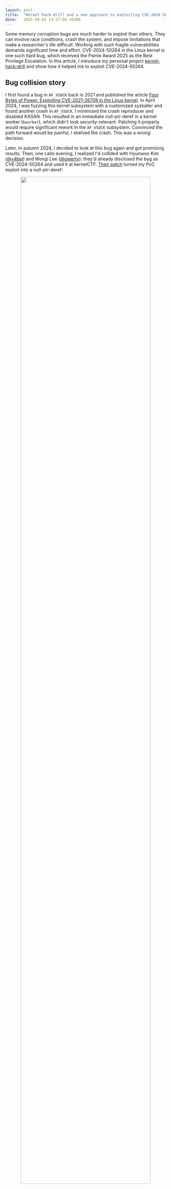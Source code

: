 ```yaml
---
layout: post
title:  "Kernel-hack-drill and a new approach to exploiting CVE-2024-50264 in the Linux kernel"
date:   2025-09-02 13:37:00 +0300
---
```


Some memory corruption bugs are much harder to exploit than others. They can involve race conditions, crash the system, and impose limitations that make a researcher's life difficult. Working with such fragile vulnerabilities demands significant time and effort. CVE-2024-50264 in the Linux kernel is one such hard bug, which received the Pwnie Award 2025 as the Best Privilege Escalation. In this article, I introduce my personal project [kernel-hack-drill](https://github.com/a13xp0p0v/kernel-hack-drill) and show how it helped me to exploit CVE-2024-50264.

## Bug collision story

I first found a bug in `AF_VSOCK` back in 2021 and published the article [Four Bytes of Power: Exploiting CVE-2021-26708 in the Linux kernel](https://a13xp0p0v.github.io/2021/02/09/CVE-2021-26708.html). In April 2024, I was fuzzing this kernel subsystem with a customized syzkaller and found another crash in `AF_VSOCK`. I minimized the crash reproducer and disabled KASAN. This resulted in an immediate null-ptr-deref in a kernel worker (`kworker`), which didn't look security-relevant. Patching it properly would require significant rework in the `AF_VSOCK` subsystem. Convinced the path forward would be painful, I shelved the crash. This was a wrong decision.

Later, in autumn 2024, I decided to look at this bug again and got promising results. Then, one calm evening, I realized I'd collided with Hyunwoo Kim ([@v4bel](https://x.com/v4bel)) and Wongi Lee ([@qwerty](https://x.com/_qwerty_po)): they'd already disclosed the bug as CVE-2024-50264 and used it at kernelCTF. [Their patch](https://git.kernel.org/pub/scm/linux/kernel/git/torvalds/linux.git/commit/net/vmw_vsock?id=6ca575374dd9a507cdd16dfa0e78c2e9e20bd05f) turned my PoC exploit into a null-ptr-deref:

<center><img src="/img/vsock_patch.png" width="90%"></center><br>

Anyone who has dealt with a bug collision can imagine what I felt. I was wondering whether to keep digging into this vulnerability or just give it up.

<center><img src="/img/Vityaz.jpg" width="80%"><br>Viktor Vasnetsov: Vityaz at the Crossroads (1882)</center><br>

The [exploit strategy](https://github.com/google/security-research/pull/145/files) by @v4bel and @qwerty looked very complicated. I had other ideas, so I decided to continue my research. I chose Ubuntu Server 24.04 with a fresh OEM/HWE kernel (v6.11) as the target for my PoC exploit.

## CVE-2024-50264 analysis

The vulnerability [CVE-2024-50264](https://nvd.nist.gov/vuln/detail/CVE-2024-50264) was introduced in August 2016 by commit [06a8fc78367d](https://git.kernel.org/pub/scm/linux/kernel/git/torvalds/linux.git/commit/net/vmw_vsock?id=06a8fc78367d070720af960dcecec917d3ae5f3b) in Linux v4.8. It is a race condition in `AF_VSOCK` sockets that happens between the `connect()` system call and a POSIX signal, resulting in a use-after-free (UAF). An unprivileged user can trigger this bug without user namespaces, which makes it more dangerous.

The kernel uses a freed `virtio_vsock_sock` object. Its size is 80 bytes, which is suitable for the `kmalloc-96` slab cache. The memory corruption is a UAF write executed by a kernel worker.

However, this vulnerability also brings a bunch of nasty limitations for exploitation. I can say that **it's the worst bug to exploit I've ever seen**. The Pwnie Award is well-deserved. I'll outline those constraints shortly.

## Reproducing the bug using an "immortal signal"

First, an attacker should create a listening virtual socket (server vsock):
```c
int ret = -1;
int vsock1 = 0;

vsock1 = socket(AF_VSOCK, SOCK_STREAM, 0);
if (vsock1 < 0)
	err_exit("[-] creating vsock");

ret = bind(vsock1, (struct sockaddr *)&addr, sizeof(struct sockaddr_vm));
if (ret != 0)
	err_exit("[-] binding vsock");

ret = listen(vsock1, 0); /* backlog = 0 */
if (ret != 0)
	err_exit("[-] listening vsock");
```

Then the attacker should try to open a connection from a client vsock:
```c
#define UAF_PORT 0x2712

int vsock2 = 0;
struct sockaddr_vm addr = {
	.svm_family = AF_VSOCK,
	.svm_port = UAF_PORT,
	.svm_cid = VMADDR_CID_LOCAL
};

vsock2 = socket(AF_VSOCK, SOCK_STREAM, 0);
if (vsock2 < 0)
	err_exit("[-] creating vsock");

ret = connect(vsock2, (struct sockaddr *)&addr, sizeof(struct sockaddr_vm));
```

To trigger the bug, the attacker should interrupt this `connect()` system call with a POSIX signal. @v4bel & @qwerty used `SIGKILL`, but that kills the exploit process. My fuzzer stumbled on a cleaner trick that surprised me:

```c
struct sigevent sev = {};
timer_t race_timer = 0;

sev.sigev_notify = SIGEV_SIGNAL;
sev.sigev_signo = 33;
ret = timer_create(CLOCK_MONOTONIC, &sev, &race_timer);
```

My fuzzer discovered that a timer can fire signal 33 and interrupt `connect()`. Signal 33 is special. The Native POSIX Threads Library (NPTL) keeps it for internal work and the operating system quietly shields applications from it. As `man 7 nptl` explains:

>NPTL makes internal use of the first two real-time signals (signal numbers 32 and 33).
One of these signals is used to support thread cancellation and POSIX timers (see `timer_create(2)`);
the other is used as part of a mechanism that ensures all threads in a process always have
the same UIDs and GIDs, as required by POSIX. These signals cannot be used in applications.

True, these signals cannot be used in applications, but they are perfect for my exploit 😉

<center><img src="/img/secret.jpeg" width="50%"></center><br>

I use `timer_settime()` for `race_timer`, which lets me choose the exact moment signal 33 interrupts `connect()`. Moreover, the signal is invisible to the exploit process and doesn't kill it.

## About memory corruption

The race condition succeeds when a signal interrupts the `connect()` system call while the vulnerable socket is in the `TCP_ESTABLISHED` state. The socket then [drops into](https://elixir.bootlin.com/linux/v6.11.7/source/net/vmw_vsock/af_vsock.c#L1475) the `TCP_CLOSING` state:

```c
if (signal_pending(current)) {
	err = sock_intr_errno(timeout);
	sk->sk_state = sk->sk_state == TCP_ESTABLISHED ? TCP_CLOSING : TCP_CLOSE;
	sock->state = SS_UNCONNECTED;
	vsock_transport_cancel_pkt(vsk);
	vsock_remove_connected(vsk);
	goto out_wait;
}
```

The second attempt to connect the vulnerable vsock to the server vsock using a different `svm_cid` (`VMADDR_CID_HYPERVISOR`) provokes memory corruption.

```c
struct sockaddr_vm addr = {
	.svm_family = AF_VSOCK,
	.svm_port = UAF_PORT,
	.svm_cid = VMADDR_CID_HYPERVISOR
};

/* this connect will schedule the kernel worker performing UAF */
ret = connect(vsock2, (struct sockaddr *)&addr, sizeof(struct sockaddr_vm));
```

Under the hood, the `connect()` system call [executes](https://elixir.bootlin.com/linux/v6.11.7/source/net/vmw_vsock/af_vsock.c#L439) `vsock_assign_transport()`. This function switches the virtual socket to the new `svm_cid` transport and frees the resources tied to the previous vsock transport:
```c
if (vsk->transport) {
	if (vsk->transport == new_transport)
		return 0;

	/* transport->release() must be called with sock lock acquired.
	 * This path can only be taken during vsock_connect(), where we
	 * have already held the sock lock. In the other cases, this
	 * function is called on a new socket which is not assigned to
	 * any transport.
	 */
	vsk->transport->release(vsk);
	vsock_deassign_transport(vsk);
}
```

This procedure [closes](https://elixir.bootlin.com/linux/v6.11.7/source/net/vmw_vsock/virtio_transport_common.c#L1214) the old vsock transport in `virtio_transport_close()` and [frees](https://elixir.bootlin.com/linux/v6.11.7/source/net/vmw_vsock/virtio_transport_common.c#L1085) the `virtio_vsock_sock` object in `virtio_transport_destruct()`. However, due to the erroneous `TCP_CLOSING` state of the socket, `virtio_transport_close()` initiates further communication. To handle that activity, the kernel schedules a `kworker` that eventually calls `virtio_transport_space_update()`, which [operates](https://elixir.bootlin.com/linux/v6.11.7/source/net/vmw_vsock/virtio_transport_common.c#L1434) on the freed structure:

```c
static bool virtio_transport_space_update(struct sock *sk, struct sk_buff *skb)
{
	struct virtio_vsock_hdr *hdr = virtio_vsock_hdr(skb);
	struct vsock_sock *vsk = vsock_sk(sk);
	struct virtio_vsock_sock *vvs = vsk->trans; /* ptr to freed object */
	bool space_available;

	if (!vvs)
		return true;

	spin_lock_bh(&vvs->tx_lock); /* proceed if 4 bytes are zero (UAF write non-zero to lock) */
	vvs->peer_buf_alloc = le32_to_cpu(hdr->buf_alloc); /* UAF write 4 bytes */
	vvs->peer_fwd_cnt = le32_to_cpu(hdr->fwd_cnt); /* UAF write 4 bytes */
	space_available = virtio_transport_has_space(vsk); /* UAF read, not interesting */
	spin_unlock_bh(&vvs->tx_lock); /* UAF write, restore 4 zero bytes */
	return space_available;
}
```

The following diagram shows the layout of the UAF in the vulnerable object:

<center><img src="/img/uaf_write.png"></center><br>

Here in yellow I show the `tx_lock` field that must be zero. Otherwise, the kernel hangs while trying to acquire the spinlock. In red I show the `peer_buf_alloc` and `peer_fwd_cnt` fields that are overwritten after the object is freed. There is no pointer dereference in the freed object.

The value written to `virtio_vsock_sock.peer_buf_alloc` can be controlled from the userspace:

```c
/* Increase the range for the value that we want to write during UAF: */
uaf_val_limit = 0x1lu; /* can't be zero */
setsockopt(vsock1, PF_VSOCK, SO_VM_SOCKETS_BUFFER_MIN_SIZE,
           &uaf_val_limit, sizeof(uaf_val_limit));
uaf_val_limit = 0xfffffffflu;
setsockopt(vsock1, PF_VSOCK, SO_VM_SOCKETS_BUFFER_MAX_SIZE,
           &uaf_val_limit, sizeof(uaf_val_limit));

/* Set the 4-byte value that we want to write during UAF: */
setsockopt(vsock1, PF_VSOCK, SO_VM_SOCKETS_BUFFER_SIZE,
           &uaf_val, sizeof(uaf_val));
```

The field `virtio_vsock_sock.peer_fwd_cnt` tracks how many bytes have been pushed through vsock using `sendmsg()`/`recvmsg()`. It is zero by default (four zero bytes).

## Not so fast. CVE-2024-50264 has limitations

As I mentioned earlier, this vulnerability has a lot of nasty limitations for the exploitation:

1. The vulnerable `virtio_vsock_sock` client object is allocated together with the server object from the same slab cache. That disturbs cross-cache attacks.
2. Reproducing this race condition is very unstable.
3. The UAF write occurs in a kworker a few microseconds after `kfree()`, too quickly for typical cross-cache attacks.
4. A null-ptr-deref in the kworker follows the UAF write. That's why I shelved the bug at first.
5. Even if that kernel oops is avoided, another null-ptr-deref occurs in the kworker after `VSOCK_CLOSE_TIMEOUT` (eight seconds).
6. The kworker hangs in `spin_lock_bh()` if `virtio_vsock_sock.tx_lock` is not zero, as noted above.

I uncovered each obstacle one by one while developing the PoC exploit for CVE-2024-50264. It remains the worst bug to exploit I've ever seen. I guess that's why it received the Pwnie Award 2025 as the Best Privilege Escalation.

<center><img src="/img/mario.jpg" width="80%"></center><br>

## First thoughts on exploit strategy

The exploit strategy by @v4bel and @qwerty was complex:

1. A large-scale BPF JIT spraying that filled a significant portion of physical memory
2. The [SLUBStick technique](https://github.com/IAIK/SLUBStick) from Graz University of Technology, which allowed to:
  - Determine the number of objects in the active slab using a timing side channel
  - Then, place the client and server `virtio_vsock_sock` objects in different slabs, landing one at the end of its slab and the other at the start of the next slab
3. The [Dirty Pagetable](https://web.archive.org/web/20250226150503/https://yanglingxi1993.github.io/dirty_pagetable/dirty_pagetable.html) technique, which allowed to use the UAF object for overwriting a page table entry (PTE)
4. Modifying a PTE to make it possibly point to a BPF JIT region
5. Inserting a privilege-escalation payload into the BPF code
6. Communicating via a socket to execute the privilege-escalation payload.

<center><img src="/img/grumpy12.jpeg" width="80%"></center><br>

I felt I could make the PoC exploit for CVE-2024-50264 much simpler. My first thought was to steer the UAF write into some victim object and build a useful exploit primitive around it.

I decided not to search victim objects inside the `kmalloc-96` slab cache. Ubuntu Server 24.04 ships with `kconfig` options that neutralize naive heap spraying for UAF exploitation:
- `CONFIG_SLAB_BUCKETS=y`, which creates a set of separate slab caches for allocations with user-controlled data
- `CONFIG_RANDOM_KMALLOC_CACHES=y`. Here's a quote from the kernel documentation about it:
  > It is a hardening feature that creates multiple copies of slab caches for normal kmalloc allocation and makes kmalloc randomly pick one based on code address, which makes the attackers more difficult to spray vulnerable memory objects on the heap for the purpose of exploiting memory vulnerabilities.

That's why I decided to perform the cross-cache attack anyway.

The first victim object I decided to try was `struct cred`. Its size is 184 bytes, and the slab allocator puts these objects in chunks of size 192 bytes. That would allow only two possible offsets of the UAF in the victim `cred`, because chunks for the vulnerable `virtio_vsock_sock` have size 96 bytes (half of 192). The diagram below shows how two vulnerable `virtio_vsock_sock` objects overlap the `cred` object. The memory corruption may happen on one of the `virtio_vsock_sock` objects.

<center><img src="/img/uaf_write_cred2.png" width="80%"></center><br>

Unfortunately, `struct cred` reallocated at the place of the freed `virtio_vsock_sock` objects doesn't provide anything useful for the attacker:
- If the UAF happened on the first `virtio_vsock_sock`, the kernel would hang in `spin_lock_bh()`, because `cred` has a non-null `uid` value at the place of `virtio_vsock_sock.tx_lock`.
- If the UAF happened on the second `virtio_vsock_sock`, writing controlled data to `virtio_vsock_sock.peer_buf_alloc` would corrupt the `cred.request_key_auth` pointer. I had no idea how to use it without a prior infoleak.

The `cred` object didn't work for me, so I started to search for the next candidate. My next victim object for the memory corruption was `msg_msg`. I like this object: I first used it for heap spraying in 2021 (you can find the details in the article ["Four Bytes of Power: Exploiting CVE-2021-26708 in the Linux kernel"](https://a13xp0p0v.github.io/2021/02/09/CVE-2021-26708.html)).

It was a novel approach back then. This time, I set out to create something new again.

I chose a 96-byte `msg_msg` because the slab allocator would use chunks of the same size for this `msg_msg` and `virtio_vsock_sock`. That would allow the UAF write to land at a fixed offset in the victim `msg_msg` object. The following diagram shows what happens with the `msg_msg` object allocated at the place of the freed `virtio_vsock_sock`:

<center><img src="/img/uaf_write_msg_msg.png" width="90%"></center><br>

The `msg_msg.m_list.prev` is the kernelspace pointer to the previous object in the linked list. This pointer is zero when `msg_msg` is created (see `CONFIG_INIT_ON_ALLOC_DEFAULT_ON`) and then it is initialized with a non-null value when `msg_msg` [is inserted](https://elixir.bootlin.com/linux/v6.15.5/source/ipc/msg.c#L941) into the message queue. Unfortunately, this non-null pointer is interpreted as `virtio_vsock_sock.tx_lock`. That makes the `virtio_transport_space_update()` function hang while executing `spin_lock_bh()`.

To bypass this restriction, I needed the kernel to initialize `msg_msg.m_list.prev` after the UAF write. I looked for a way to postpone placing `msg_msg` in the message queue and eventually found the solution.

## msg_msg spraying that allows m_list field corruption (novel technique)

1. I filled the message queue almost completely before sending the target `msg_msg`.
  - The message queue size is `MSGMNB=16384` bytes.
  - I sent 2 clogging messages of 8191 bytes each without calling the `msgrcv()` syscall.
  - Only 2 bytes were left in the queue.
  - I used `mtype = 1` for these messages.

2. Then I performed spraying by calling `msgsnd()` for the target `msg_msg` objects.
  - I called the `msgsnd()` syscall in separate pthreads and used `mtype = 2` for these messages to distinguish them from the clogging messages.
  - The kernel allocates target `msg_msg` and then blocks `msgsnd()` in `ipc/msg.c` while it [waits for space](https://elixir.bootlin.com/linux/v6.15.5/source/ipc/msg.c#L900) in the message queue:

    ```c
    	if (msg_fits_inqueue(msq, msgsz))
    		break;
    
    	/* queue full, wait: */
    	if (msgflg & IPC_NOWAIT) {
    		err = -EAGAIN;
    		goto out_unlock0;
    	}
    
    	/* enqueue the sender and prepare to block */
    	ss_add(msq, &s, msgsz);
    
    	if (!ipc_rcu_getref(&msq->q_perm)) {
    		err = -EIDRM;
    		goto out_unlock0;
    	}
    
    	ipc_unlock_object(&msq->q_perm);
    	rcu_read_unlock();
    	schedule();
    ```

    <center><img src="/img/train_msg_msg.jpg" width="80%"></center><br>

3. While the `msgsnd()` syscalls were waiting for space in the message queue, I performed the UAF write corrupting the `m_list`, `m_type`, and `m_ts` fields of one of the target `msg_msg` objects.

4. After the UAF write, I called `msgrcv()` for type 1 clogging messages.

5. Then the blocked `msgsnd()` syscall woke up to add the sprayed `msg_msg` to the queue and [the kernel fixed](https://elixir.bootlin.com/linux/v6.15.5/source/ipc/msg.c#L941) the corrupted `m_list` field:
 ```c
 	if (!pipelined_send(msq, msg, &wake_q)) {
 		/* no one is waiting for this message, enqueue it */
 		list_add_tail(&msg->m_list, &msq->q_messages);
 		msq->q_cbytes += msgsz;
 		msq->q_qnum++;
 		percpu_counter_add_local(&ns->percpu_msg_bytes, msgsz);
 		percpu_counter_add_local(&ns->percpu_msg_hdrs, 1);
 	}
 ```

Cool! This technique is also useful for blind overwriting of `msg_msg` using the out-of-bounds write. No kernel infoleak is needed. The kernel restores the corrupted `m_list` pointers. In my particular case, this approach allowed me to avoid `virtio_transport_space_update()` hanging in `spin_lock_bh()`:

<center><img src="/img/uaf_write_msg_msg2.png" width="90%"></center><br>

To implement the UAF write into an `msg_msg` object, I needed to perform cross-cache attack turning `virtio_vsock_sock` into `msg_msg`. On Ubuntu Server 24.04, the `virtio_vsock_sock` objects live in one of 16 `kmalloc-rnd-?-96` slab caches enabled by `CONFIG_RANDOM_KMALLOC_CACHES`. The `msg_msg` objects live in a dedicated `msg_msg-96` slab cache enabled by `CONFIG_SLAB_BUCKETS`.

To implement the cross-cache attack, I needed to learn how these attacks work on the latest Ubuntu kernel, but testing exploit primitives together with this crazy race condition was really painful. Then, I got an idea:

> If an unstable race condition creates problems, let's use a testing ground for developing the exploit primitives!

## Kernel Hack Drill

Back in 2017, I created a pet project for my students called [kernel-hack-drill](https://github.com/a13xp0p0v/kernel-hack-drill). It provides a testing environment for learning and experimenting with Linux kernel exploits. I remembered it and decided to use `kernel-hack-drill` to develop the exploit primitives for CVE-2024-50264.

`kernel-hack-drill` is an open-source project published under the `GPL-3.0` license. It contains the following parts:
- `drill_mod.c` is a small Linux kernel module that provides the `/proc/drill_act` file as a simple interface to userspace. This module contains vulnerabilities that you can control and experiment with.
- `drill.h` is a header file describing the `drill_mod.ko` interface:
  ```c
  enum drill_act_t {
  	DRILL_ACT_NONE = 0,
  	DRILL_ACT_ALLOC = 1,
  	DRILL_ACT_CALLBACK = 2,
  	DRILL_ACT_SAVE_VAL = 3,
  	DRILL_ACT_FREE = 4,
  	DRILL_ACT_RESET = 5
  };
  
  #define DRILL_ITEM_SIZE 95
  
  struct drill_item_t {
  	unsigned long foobar;
  	void (*callback)(void);
  	char data[]; /* C99 flexible array */
  };
  
  #define DRILL_N 10240
  ```
- `drill_test.c` is a userspace test for `drill_mod.ko` that provides the examples of using `/proc/drill_act`. This test doesn't provoke memory corruptions in `drill_mod.ko` and it passes if `CONFIG_KASAN=y`.
- `README.md` includes a detailed step-by-step setup guide on how to use `kernel-hack-drill` (kudos to the contributors!).

Fun fact: when I chose the name `kernel-hack-drill` for this project, I used the word `drill` to mean `training` or `workout` for Linux kernel security. My friends and students read it differently. They thought I meant something like this:

<center><img src="/img/drill_tux.jpg" width="60%"></center><br>

The `kernel-hack-drill` project is a bit similar to [KRWX](https://github.com/hacktivesec/KRWX), but much simpler. Moreover, it ships with ready-made PoC exploits:
- `drill_uaf_callback.c`: a UAF exploit that invokes a callback inside a freed `drill_item_t` structure. It hijacks control flow and gains LPE.
- `drill_uaf_w_msg_msg.c`: a UAF exploit that writes into a freed `drill_item_t`. It uses a cross-cache attack and overwrites `msg_msg.m_ts` enabling out-of-bounds reading of the kernel memory. I wrote this PoC while working on the bug described in this article.
- `drill_uaf_w_pipe_buffer.c`: a UAF exploit that writes into a freed `drill_item_t`. It performs a cross-cache attack and overwrites `pipe_buffer.flags` to implement the Dirty Pipe technique and gain LPE. This PoC exploit was also developed during my experiments with CVE-2024-50264.

Recent contributions added new variants (kudos to the contributors!):
- `drill_uaf_callback_rop_smep.c`: an improved version of `drill_uaf_callback.c` that adds a ROP chain to bypass SMEP on `x86_64`.
- `drill_uaf_w_pte.c`: a UAF exploit that writes to a freed `drill_item_t`. It performs a cross-allocator attack and overwrites a page table entry (PTE) to implement the Dirty Pagetable technique and gain LPE on `x86_64`.
- `drill_uaf_w_pud.c`: an improved version of `drill_uaf_w_pte.c` that overwrites an entry in Page Directory Pointer Table (PDPT), which is called Page Upper Directory (PUD) in the Linux kernel. That allows to implement the Dirty Pagetable attack via huge pages.

When I revisited `kernel-hack-drill` during my CVE-2024-50264 work, this spare-time project hadn't seen an update in years. But now `kernel-hack-drill` offers a solid set of resources that Linux kernel security researchers can explore.

## Experimenting with cross-cache attack using kernel-hack-drill

My first step was to learn how cross-cache attacks behave on the latest Ubuntu kernel with slab allocator hardening turned on.

I implemented a standard cross-cache attack in `drill_uaf_w_msg_msg.c`. You can see [the full code in the repository](https://github.com/a13xp0p0v/kernel-hack-drill/blob/e3a105cde99912c89c2c1470a29101eb0d9c2d56/drill_uaf_w_msg_msg.c), so I'll sketch the flow here. For background, I highly recommend [Andrey Konovalov](https://xairy.io/about)'s talk [SLUB Internals for Exploit Developers](https://www.youtube.com/watch?v=2hYzxsWeNcE).

To plan the attack, I pulled the needed info from `/sys/kernel/slab`. The slab caches that hold `virtio_vsock_sock` (80 bytes) or `drill_item_t` (95 bytes) each keep 120 slabs in per-CPU partial lists (`cpu_partial=120`) and 42 objects in each slab (`objs_per_slab=42`).

The cross-cache attack algorithm:
1. Allocate `objs_per_slab` objects to create a fresh active slab. Active slab is the slab that will be used by the kernel for the next allocation.
2. Allocate `objs_per_slab * cpu_partial` objects. This creates the `cpu_partial` number of full slabs that will later populate the partial list at step 6.
3. Create a slab that contains the UAF object. Allocate `objs_per_slab` objects and keep a dangling reference to the vulnerable object in that slab.
4. Create a new active slab again: allocate `objs_per_slab` objects. This step is **very important** for keeping the cross-cache attack stable. Otherwise, the slab with the vulnerable object remains active and cannot be reclaimed by the page allocator.
5. Completely free the slab that holds the UAF object. To do that, free `(objs_per_slab * 2 - 1)` of the objects allocated just before the last one. The active slab now contains only the last object, and the slab with the UAF object becomes free and moves to the partial list.
6. Fill up the partial list: free one of each `objs_per_slab` objects in the reserved slabs from step 2. That makes the slab allocator clean up the partial list and move the free slab containing the UAF object to the page allocator.
7. Reclaim the page that contained the UAF object for another slab cache: spray the target `msg_msg` objects. As a result, one `msg_msg` is allocated where the vulnerable object (`drill_item_t` in my case) used to be.
8. Exploit the UAF! Overwrite `msg_msg.m_ts` to read kernel memory out of bounds.

I've seen plenty of publications that cover cross-cache attack, but none of them explain how to debug it. I'll fill that gap.

Let's examine the [attack](https://github.com/a13xp0p0v/kernel-hack-drill/blob/e3a105cde99912c89c2c1470a29101eb0d9c2d56/drill_uaf_w_msg_msg.c) in `drill_uaf_w_msg_msg.c`. To watch it in action and debug it, make the following tweaks in your kernel sources:
```diff
diff --git a/mm/slub.c b/mm/slub.c
index be8b09e09d30..e45f055276d1 100644
--- a/mm/slub.c
+++ b/mm/slub.c
@@ -3180,6 +3180,7 @@ static void __put_partials(struct kmem_cache *s, struct slab *partial_slab)
        while (slab_to_discard) {
                slab = slab_to_discard;
                slab_to_discard = slab_to_discard->next;
+               printk("__put_partials: cache 0x%lx slab 0x%lx\n", (unsigned long)s, (unsigned long)slab);
 
                stat(s, DEACTIVATE_EMPTY);
                discard_slab(s, slab);

diff --git a/ipc/msgutil.c b/ipc/msgutil.c
index c7be0c792647..21af92f531d6 100644
--- a/ipc/msgutil.c
+++ b/ipc/msgutil.c
@@ -64,6 +64,7 @@ static struct msg_msg *alloc_msg(size_t len)
        msg = kmem_buckets_alloc(msg_buckets, sizeof(*msg) + alen, GFP_KERNEL);
        if (msg == NULL)
                return NULL;
+       printk("msg_msg 0x%lx\n", (unsigned long)msg);
 
        msg->next = NULL;
        msg->security = NULL;
```

In `__put_partials()` I print the address of the slab that returns to the page allocator when `discard_slab()` runs. In `alloc_msg()` I print the kernel address of each newly allocated `msg_msg` object.

When the cross-cache attack succeeds, the slab that held `drill_item_t` objects is handed back to the page allocator and then reused for `msg_msg` objects. Running the PoC exploit `drill_uaf_w_msg_msg` makes this visible, as we observe:
- In the kernel log:
  ```
  [   32.719582] drill: kmalloc'ed item 5123 (0xffff88800c960660, size 95)
  ```
- Then in stdout:
  ```
  [+] done, current_n: 5124 (next for allocating)
  [!] obtain dangling reference from use-after-free bug
  [+] done, uaf_n: 5123
  ```
- Then in GDB (using with [bata24/gef](https://github.com/bata24/gef)):
  ```
  gef> slab-contains 0xffff88800c960660
  [+] Wait for memory scan
  slab: 0xffffea0000325800
  kmem_cache: 0xffff888003c45300
  base: 0xffff88800c960000
  name: kmalloc-rnd-05-96  size: 0x60  num_pages: 0x1
  ```
- Finally, in the kernel log:
  ```
  [   36.778165] drill: free item 5123 (0xffff88800c960660)
  ...
  [   36.807956] __put_partials: cache 0xffff888003c45300 slab 0xffffea0000325800
  ...
  [   36.892053] msg_msg 0xffff88800c960660
  ```

We see the `drill_item_t` object `0xffff88800c960660` in slab `0xffffea0000325800` reallocated as `msg_msg`, which confirms that the cross-cache attack worked.

After experimenting with `kernel-hack-drill` on Ubuntu Server 24.04, I found that `CONFIG_RANDOM_KMALLOC_CACHES` and `CONFIG_SLAB_BUCKETS` block naive UAF exploitation, yet they also make my cross-cache attacks completely stable. So, in my humble opinion:

<center><img src="/img/slab_hardening.jpg" width="60%"></center><br>

It seems that, without a mitigation such as [SLAB_VIRTUAL](https://lore.kernel.org/all/20230915105933.495735-15-matteorizzo@google.com/), the Linux kernel remains wide-open to cross-cache attacks.

## Adapting the cross-cache attack to CVE-2024-50264

As noted in the limitations, the vulnerable `virtio_vsock_sock` client object is allocated together with the server object (**Limitation #1**). That hurts the exploit for two reasons:
- On one hand, leaving the server vsock open stops the slab that holds the UAF object from being freed, which kills the cross-cache attack.
- On the other hand, closing the server vsock disturbs the UAF itself.

How to deal with it? @v4bel and @qwerty used the [SLUBStick](https://github.com/IAIK/SLUBStick) timing side channel to spot when the allocator switched to a new active slab. I went another way:
> What if I hit the `connect()` syscall with a signal **almost immediately**?

In short, I used **one more race condition** to exploit the main race condition -- and it worked:
- I sent the "immortal" signal 33 to the vulnerable `connect()` syscall after a 10000 ns timeout, far earlier than the delay needed to trigger the UAF.
- Then I verified the early race condition:
  1. The `connect()` syscall must return "Interrupted system call"
  2. Another testing client vsock should still connect to the server vsock without trouble

I discovered that when both checks passed, only a single vulnerable `virtio_vsock_sock` for the client vsock was created. The interrupting signal arrived before the kernel could create the second `virtio_vsock_sock` for the server vsock. This bypassed **Limitation #1** (paired-object creation). After that, I sent signal 33 again -- this time after the normal timeout -- to interrupt the vulnerable `connect()` a second time and provoke the UAF. The cross-cache attack against `virtio_vsock_sock` was unlocked!

Looping this early race and checking its result was quick. Once the early race succeeded, the main race that triggers the UAF became more stable; I could now hit the UAF about once per second instead of once every several minutes, solving the instability noted in **Limitation #2**. My race condition "speedrun" also eased **Limitation #5**: I managed roughly five UAF writes before the kworker hit a null-ptr-deref at `VSOCK_CLOSE_TIMEOUT` (8 seconds).

To address **Limitation #4** (the immediate null-ptr-deref in the kworker after UAF), I tried one more race condition, similarly to @v4bel and @qwerty. Right after the UAF-triggering `connect()`, I called `listen()` on the vulnerable vsock. If `listen()` ran before the kworker, it changed the vsock state to `TCP_LISTEN`, preventing the crash. Unfortunately, this step remains the most unstable part of the whole exploit; the rest is far more stable.

At that point my list of CVE-2024-50264 limitations looked like this:
1. ~~The vulnerable `virtio_vsock_sock` client object is allocated together with the server object from the same slab cache. That disturbs cross-cache attacks.~~
2. ~~Reproducing this race condition is very unstable.~~
3. __The UAF write occurs in a kworker a few microseconds after `kfree()`, too quickly for typical cross-cache attacks.__
4. ~~A null-ptr-deref in the kworker follows the UAF write. That's why I shelved the bug at first.~~
5. ~~Even if that kernel oops is avoided, another null-ptr-deref occurs in the kworker after `VSOCK_CLOSE_TIMEOUT` (eight seconds).~~
6. __The kworker hangs in `spin_lock_bh()` if `virtio_vsock_sock.tx_lock` is not zero.__

With the early-signal trick in place, only two limitations were still blocking my exploit.

## Oh so slow! The cross-cache attack shows up late to the party

As noted in **Limitation #3**, the UAF write in the kworker fires only a few μs after `kfree()` for the `virtio_vsock_sock`. A cross-cache attack needs much more time, so the UAF write lands on the original `virtio_vsock_sock` and never reaches the `msg_msg`.

<center><img src="/img/uaf_and_cross_cache.jpeg" width="50%"></center><br>

I didn't know how to make cross-cache procedure faster, but I knew how to slow down the attacked kernel code instead. That approach is described in Jann Horn's article [Racing against the clock](https://googleprojectzero.blogspot.com/2022/03/racing-against-clock-hitting-tiny.html). It allowed to make my kworker slower than a sluggish cross-cache attack.

The main idea is to hammer the kworker with a `timerfd` watched by a huge pile of `epoll` instances. Here is the short recipe (see [Jann's article](https://googleprojectzero.blogspot.com/2022/03/racing-against-clock-hitting-tiny.html) for full detail):
1. Call `timerfd_create(CLOCK_MONOTONIC, 0)`.
2. Create 8 forks.
3. In each fork, call `dup()` for the `timerfd` 100 times.
4. In each fork, call `epoll_create()` 500 times.
5. For every `epoll` instance, use `epoll_ctl()` to add all duplicated file descriptors to the interest list -- each `epoll` instance now monitors all available `timerfd` copies.
6. Finally, arm the `timerfd` so the interrupt hits the kworker at just the right moment:
 ```c
timerfd_settime(timerfd, TFD_TIMER_CANCEL_ON_SET, &retard_tmo, NULL)
 ```

This procedure made my race-condition window around 80 times longer.

I wanted some more time to complete the cross-cache attack with a guarantee, but ran into a limit not mentioned in the original write-up. If you exceed the limit in `/proc/sys/fs/epoll/max_user_watches`, `epoll_ctl()` fails. From `man 7 epoll`:
> This specifies a limit on the total number of file descriptors that a user can register across all epoll instances on the system. The limit is per real user ID. Each registered file descriptor costs roughly 90 bytes on a 32-bit kernel, and roughly 160 bytes on a 64-bit kernel. Currently, the default value for max_user_watches is 1/25 (4%) of the available low memory, divided by the registration cost in bytes.

On Ubuntu Server 24.04 with 2 GiB of RAM, `/proc/sys/fs/epoll/max_user_watches` is 431838, which is not huge. I could afford 8 forks × 500 `epoll` instances × 100 duplicated file descriptors, for a total of 400000 `epoll` watches.

That was just enough to beat **Limitation #3**, and I finally got `msg_msg` data size corruption: the vsock UAF changed `msg_msg.m_ts` from 48 bytes to 8192 (`MSGMAX`). Now I could do out-of-bounds reading of the kernel memory using the `msgrcv()` syscall.

## Sorting the loot

The corrupted `msg_msg` allowed me to read 8 KiB of data from the kernelspace.  I sorted this loot and found a promising infoleak: a kernel address `0xffffffff8233cfa0` [1]. This infoleak was quite stable and worked with high probability, so I decided to investigate it without doing any additional heap feng shui. GDB showed that it was a pointer to the `socket_file_ops()` kernel function. I was excited to discover that this function pointer is part of `struct file`, because the `file` kernel object also contains the `f_cred` pointer [2], which leaked as well.

Here's how I examined the memory leaked by `msg_msg` at `0xffff88800e75d600`:
```
gef> p *((struct file *)(0xffff88800e75d600 + 96*26 + 64))
$61 = {
  f_count = {
    counter = 0x0
  },
  f_lock = {
    {
      rlock = {
        raw_lock = {
          {
            val = {
              counter = 0x0
            },
            {
              locked = 0x0,
              pending = 0x0
            },
            {
              locked_pending = 0x0,
              tail = 0x0
            }
          }
        }
      }
    }
  },
  f_mode = 0x82e0003,
  f_op = 0xffffffff8233cfa0 <socket_file_ops>,    [1]
  f_mapping = 0xffff88800ee66f60,
  private_data = 0xffff88800ee66d80,
  f_inode = 0xffff88800ee66e00,
  f_flags = 0x2,
  f_iocb_flags = 0x0,
  f_cred = 0xffff888003b7ad00,                    [2]
  f_path = {
    mnt = 0xffff8880039cec20,
    dentry = 0xffff888005b30b40
  },
  ...
```

As a result, my PoC exploit obtained a pointer to `struct cred`, the structure that stores the current process credentials. The last piece needed for privilege escalation was arbitrary address writing. With that, I could overwrite the exploit process credentials and become root. That would be a data-only attack with no control-flow hijack.

## In search of arbitrary address writing primitive

The most interesting and difficult part of the research began here. I was searching for a target kernel object for my UAF write, which could provide an arbitrary address writing exploit primitive. The search was exhausting. I've done the following:
- Looked through dozens of kernel objects,
- Read many kernel exploit write-ups,
- Tried [Kernel Exploitation Dashboard](https://kernelctf-dash.storage.googleapis.com/processed/v6.1.111/index.html#!heap/*/msg_msg/64..128) by Eduardo Vela and the KernelCTF team.

One idea was to combine my limited UAF write with the Dirty Page Table attack ([well described](https://web.archive.org/web/20250226150503/https://yanglingxi1993.github.io/dirty_pagetable/dirty_pagetable.html) by Nicolas Wu). Tweaking page tables can let an attacker read and write data at arbitrary physical address.

I could combine my UAF with a cross-cache attack (or more accurately, cross-allocator attack) to modify page tables. To overwrite kernel text or heap, though, I still needed to know the physical address of the target memory. Two options came to mind:
1. Bruteforcing physical addresses. Not practical here: I could trigger the UAF only about five times before the kworker crashed, nowhere near enough tries.
2. Using the KASLR infoleak from my `msg_msg` out-of-bounds read. I decided to try that.

I ran a quick experiment to see how KASLR behaves on `X86_64` with `CONFIG_RANDOMIZE_BASE` and `CONFIG_RANDOMIZE_MEMORY` enabled. Booting a virtual machine several times, I compared the virtual and physical addresses of kernel `_text`.

VM run #1:
```
gef> ksymaddr-remote
[+] Wait for memory scan
0xffffffff98400000 T _text

gef> v2p 0xffffffff98400000
Virt: 0xffffffff98400000 -> Phys: 0x57400000
```

VM run #2:
```
gef> ksymaddr-remote
[+] Wait for memory scan
0xffffffff81800000 T _text

gef> v2p 0xffffffff81800000
Virt: 0xffffffff81800000 -> Phys: 0x18600000
```

Then I calculated the difference between the virtual and physical addresses:
- VM run #1: `0xffffffff98400000 − 0x57400000 = 0xffffffff41000000`
- VM run #2: `0xffffffff81800000 − 0x18600000 = 0xffffffff69200000`

Because `0xffffffff41000000` is not equal to `0xffffffff69200000`, leaking the virtual KASLR offset doesn't help against physical KASLR.

<center><img src="/img/kaslr.jpg" width="60%"></center><br>

Thereby to perform Dirty Page Table attack, I needed a way to leak a kernel physical address. Ideally I would do this by mixing some page-allocator feng shui with my out-of-bounds read. That felt messy, and I wanted a cleaner solution.

I kept looking for a target kernel object for my UAF write, which could provide an arbitrary address writing and eventually focused on `pipe_buffer`.

When a pipe is created with the `pipe()` system call, the kernel allocates an array of `pipe_buffer` structures. Each `pipe_buffer` item in this array corresponds to a memory page that holds data written to the pipe. The diagram below shows the internals of this object:

<center><img src="/img/pipe_buffer.png" width="50%"></center><br>

This object looked like a good UAF target. I could make a `pipe_buffer` array the same size as `virtio_vsock_sock` by changing the capacity of the pipe: `fcntl(pipe_fd[1], F_SETPIPE_SZ, PAGE_SIZE * 2)`. The kernel changes the array size to `2 * sizeof(struct pipe_buffer) = 80 bytes`, exactly matching the `virtio_vsock_sock` size.

In addition, 4 attacker-controlled bytes from the vsock UAF write at offset 24 can flip `pipe_buffer.flags`, just as in Max Kellermann's original [Dirty Pipe attack](https://dirtypipe.cm4all.com/).

<center><img src="/img/uaf_write_pipe_buffer0.png" width="90%"></center><br>

The original Dirty Pipe attack doesn't even need an infoleak and grants privilege escalation with a one-shot write. Impressed, I decided to experiment with `pipe_buffer` in my `kernel-hack-drill`.

## Experimenting with the Dirty Pipe attack

First, I built a Dirty Pipe prototype in `kernel-hack-drill`; the PoC exploit `drill_uaf_w_pipe_buffer.c` is in the [repository](https://github.com/a13xp0p0v/kernel-hack-drill/blob/e3a105cde99912c89c2c1470a29101eb0d9c2d56/drill_uaf_w_pipe_buffer.c). It:
1. performs a cross-cache attack and reclaims the slab that held `drill_item_t` objects as a slab for `pipe_buffer` objects
2. exploits the UAF write to `drill_item_t`; the attacker-controlled bytes written to `drill_item_t` at offset 24, modify `pipe_buffer.flags`
3. implements the Dirty Pipe attack, achieving LPE in one shot without an infoleak, cool!

To use this technique in my CVE-2024-50264 PoC exploit, I still had to bypass the last remaining **Limitation #6**: the kworker hangs before the UAF write if `virtio_vsock_sock.tx_lock` is non-zero. I managed to solve that by doing `splice()` from a regular file to the pipe, starting at offset zero:
```c
	loff_t file_offset = 0;
	ssize_t bytes = 0;

	/* N.B. splice modifies the file_offset value */
	bytes = splice(temp_file_fd, &file_offset, pipe_fd[1], NULL, 1, 0);
	if (bytes < 0)
		err_exit("[-] splice");
	if (bytes != 1)
		err_exit("[-] splice short");
```

In that case, the `pipe_buffer.offset` field remains zero, so the kworker does not hang while acquiring the spinlock:

<center><img src="/img/uaf_write_pipe_buffer2.png" width="90%"></center><br>

This seemed like a breakthrough -- until I noticed that the UAF write also corrupted the `pipe_buffer.ops` function pointer by four zero bytes of `peer_fwd_cnt`. That unfortunate side effect provoked kernel crashes on every later operation involving `pipe_buffer` ☹️:

<center><img src="/img/uaf_write_pipe_buffer3.png" width="90%"></center><br>

This brought me to the following line of reasoning:
1. Completing the Dirty Pipe attack requires a working `pipe_buffer` with an unchanged `ops` pointer value.
2. Preserving `0xffffffff` in the most significant bytes of the `pipe_buffer.ops` function pointer requires that same value in `peer_fwd_cnt`.
3. Setting `peer_fwd_cnt` in `virtio_vsock_sock` means sending data through the vsock.
4. Sending data through a vsock first needs a successful `connect()`.
5. However, a successful `connect()` on the vulnerable vsock makes the UAF impossible ⛔.

Alas!

## Pipe buffer entertainment

So the original Dirty Pipe technique wouldn't fit my CVE-2024-50264 PoC exploit. But suddenly an idea struck me:
> What if I create a pipe with capacity `PAGE_SIZE * 4` forcing the kernel to allocate four `pipe_buffer` objects in `kmalloc-192`?

In that case, the memory object overlapping looked like this: four `pipe_buffer` objects in one `kmalloc-192` chunk are allocated at the place of two `virtio_vsock_sock` objects in two `kmalloc-96` chunks. The following diagram illustrates the overlap:

<center><img src="/img/uaf_write_pipe_buffer7.png" width="90%"></center><br>

Here, memory corruption can land on either of the two `virtio_vsock_sock` objects. I'll cover these cases one at a time.

To avoid the kernel hang and crash when the UAF hits `virtio_vsock_sock` **#1**, I used two tricks:
1. Performed a `splice()` from a regular file to the pipe with a starting offset of zero. As mentioned earlier, this keeps the `offset` field of the first `pipe_buffer` at zero, so the kworker doesn't hang while acquiring the spinlock.
2. Discarded that first `pipe_buffer` **before triggering the UAF**, leaving its `offset` field untouched:
    ```c
    /* Remove the first pipe_buffer without changing the `pipe_buffer.offset` */
    bytes = splice(pipe_fd[0], NULL, temp_pipe_fd[1], NULL, 1, 0);
    if (bytes < 0)
    	err_exit("[-] splice");
    if (bytes == 0)
    	err_exit("[-] splice short");

    /*
     * Let's read this byte and empty the first pipe_buffer.
     * So if the UAF writing corrupts the first pipe_buffer,
     * that will not crash the kernel. Cool!
     */
    bytes = read(temp_pipe_fd[0], pipe_data_to_read, 1); /* 1 spliced byte */
    if (bytes < 0)
    	err_exit("[-] pipe read 1");
    if (bytes != 1)
    	err_exit("[-] pipe read 1 short");
    ```
  After this sequence of `splice()` and `read()`, the first `pipe_buffer` becomes inactive. Even if the subsequent UAF overwrites its `ops` pointer, later pipe operations won't dereference that corrupted pointer, so no kernel crash occurs.

I wanted to exploit the UAF on `virtio_vsock_sock` **#2** to overwrite the fourth `pipe_buffer`. To prevent the kernel hang when the UAF hits this second `virtio_vsock_sock`, I called the same `splice(temp_file_fd, &file_offset, pipe_fd[1], NULL, 1, 0)` two more times. These syscalls initialized the second and third `pipe_buffer` objects, leaving their `flags` at zero, since this pipe operation doesn't set any `PIPE_BUF_FLAG_*` bits. Therefore, if the UAF occurs on the second `virtio_vsock_sock`, the `spin_lock_bh()` in `virtio_transport_space_update()` will not hang.

These preparations of the pipe opened a door for corrupting the `page` pointer of the fourth `pipe_buffer`:

<center><img src="/img/uaf_write_pipe_buffer6.png" width="90%"></center><br>

`kernel-hack-drill` let me experiment with `pipe_buffer` objects. Without it, crafting this exploit primitive for the tricky CVE-2024-50264 would have been extremely hard.

## AARW and KASLR's last revenge

In a `pipe_buffer`, the `page` pointer holds the address of a `struct page` inside the virtual memory map (`vmemmap`). `vmemmap` is an array of these structures that allows the kernel to address physical memory efficiently. It is [mentioned](https://elixir.bootlin.com/linux/v6.15.5/source/Documentation/arch/x86/x86_64/mm.rst) in `Documentation/arch/x86/x86_64/mm.rst`:
```
____________________________________________________________|___________________________________________________________
                  |            |                  |         |
 ffff800000000000 | -128    TB | ffff87ffffffffff |    8 TB | ... guard hole, also reserved for hypervisor
 ffff880000000000 | -120    TB | ffff887fffffffff |  0.5 TB | LDT remap for PTI
 ffff888000000000 | -119.5  TB | ffffc87fffffffff |   64 TB | direct mapping of all physical memory (page_offset_base)
 ffffc88000000000 |  -55.5  TB | ffffc8ffffffffff |  0.5 TB | ... unused hole
 ffffc90000000000 |  -55    TB | ffffe8ffffffffff |   32 TB | vmalloc/ioremap space (vmalloc_base)
 ffffe90000000000 |  -23    TB | ffffe9ffffffffff |    1 TB | ... unused hole
 ffffea0000000000 |  -22    TB | ffffeaffffffffff |    1 TB | virtual memory map (vmemmap_base)
 ffffeb0000000000 |  -21    TB | ffffebffffffffff |    1 TB | ... unused hole
 ffffec0000000000 |  -20    TB | fffffbffffffffff |   16 TB | KASAN shadow memory
__________________|____________|__________________|_________|____________________________________________________________
```

Hence, when I managed to perform a UAF write of controlled data to the `pipe_buffer.page` pointer, I gained arbitrary address reading and writing (AARW) via the pipe. However, I wasn't able to change the AARW target address many times, as I mentioned in **Limitation #5**, so I had to choose the target in `vmemmap` carefully.

My first thought was to overwrite part of the kernel code. But with KASLR enabled, I didn't know the physical address of kernel `_text` and therefore couldn't determine its location inside `vmemmap`.

That's why I decided to use the pipe AARW against `struct cred` in the kernel heap. As I described earlier, I leaked the virtual address of `cred` using my `msg_msg` out-of-bounds read. This virtual address looked like `0xffff888003b7ad00`, and I understood it was from the direct mapping of all physical memory. So I used the following formula to calculate the offset of the corresponding `struct page` in `vmemmap`:
```c
#define STRUCT_PAGE_SZ 64lu
#define PAGE_ADDR_OFFSET(addr) (((addr & 0x3ffffffflu) >> 12) * STRUCT_PAGE_SZ)
uaf_val = PAGE_ADDR_OFFSET(cred_addr);
```

The idea behind it is simple:
- `addr & 0x3ffffffflu` gives the offset of the `struct cred` from the `page_offset_base`.
- Right shift by 12 gives the number of the memory page containing `struct cred`.
- Finally, multiplication by 64 (the size of `struct page`) gives the offset of the corresponding `struct page` in the `vmemmap`.

This formula should be adapted if the system has more than 4 GiB of RAM. In that case, `ZONE_NORMAL` containing kernel allocations usually starts at address `0x100000000`. Hence, to calculate the offset of the needed `struct page`, we should add `(0x100000000 >> 12) * STRUCT_PAGE_SZ`.

Excellent, the described formula is independent of KASLR for physical addresses, so I could use it to calculate the four lower bytes of the target address for exploiting the pipe AARW against the `struct cred`. Why I needed only four lower bytes of `pipe_buffer.page`:
- My UAF write to `peer_buf_alloc` performed partial overwriting of the first half of the `pipe_buffer.page` pointer, as I showed at the diagram above.
- `x86_64` is little-endian, so the first half of the pointer contains four lower bytes of the address.

But when I tried this approach, KASLR carried out its last revenge. It randomized the `vmemmap_base` address, and the four lower bytes of the `struct page` pointers carried **two random bits**. Ouch!

However, I decided to brute-force those two bits because I could achieve the UAF write around 5 times before the kworker got a null-ptr-deref after `VSOCK_CLOSE_TIMEOUT` (8 sec).

<center><img src="/img/bruteforce4.jpg" width="60%"></center><br>

I found that probing different values of `pipe_buffer.page` from userspace works perfectly well:
- In case of fail, reading from the pipe simply returns `Bad address`.
- In case of success, reading from the pipe gives `struct cred` contents.

Great! I could finally determine a proper AARW target address, write to the pipe, overwrite euid and egid with 0, and get root. See the PoC exploit demo:

<div style="position:relative;padding-top:56.25%;">
  <iframe src="https://www.youtube.com/embed/qC95zkYnwb0" frameborder="0" allowfullscreen
    style="position:absolute;top:0;left:0;width:100%;height:100%;"></iframe>
</div>
<br/>

## Conclusion

Bug collisions are painful. Finishing the research anyway is rewarding. Let me quote my good friend:

<center><img src="/img/yoda.jpg" width="60%"></center><br>

Working on this hard race condition with multiple limitations allowed me to discover new exploitation techniques and to use and improve my pet project [kernel-hack-drill](https://github.com/a13xp0p0v/kernel-hack-drill), which provides a testing environment for Linux kernel security researchers. You are welcome to try it and contribute.

Thanks for reading!

